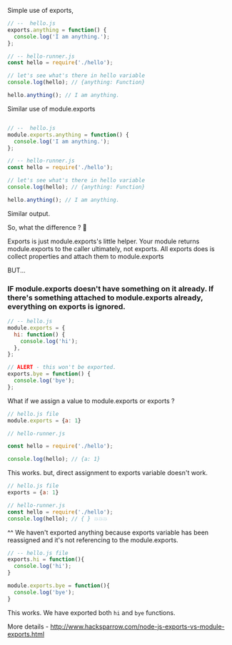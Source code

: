 Simple use of exports,

```js
// --  hello.js
exports.anything = function() {
  console.log('I am anything.');
};
```


```js
// -- hello-runner.js
const hello = require('./hello');

// let's see what's there in hello variable
console.log(hello); // {anything: Function}

hello.anything(); // I am anything.
```


Similar use of module.exports

```js

// --  hello.js
module.exports.anything = function() {
  console.log('I am anything.');
};
```

```js
// -- hello-runner.js
const hello = require('./hello');

// let's see what's there in hello variable
console.log(hello); // {anything: Function}

hello.anything(); // I am anything.
```

Similar output.

So, what the difference ? 🤔


Exports is just module.exports's little helper. Your module returns module.exports to the caller ultimately, not exports. All exports does is collect properties and attach them to module.exports

BUT...

### IF module.exports doesn't have something on it already. If there's something attached to module.exports already, everything on exports is ignored.


```js
// -- hello.js
module.exports = {
  hi: function() {
    console.log('hi');
  },
};

// ALERT - this won't be exported.
exports.bye = function() {
  console.log('bye');
};
```


What if we assign a value to module.exports or exports ?


```js
// hello.js file
module.exports = {a: 1}
```


```js
// hello-runner.js

const hello = require('./hello');

console.log(hello); // {a: 1}
```

This works. but, direct assignment to exports variable doesn't work.

```js
// hello.js file
exports = {a: 1}
```

```js
// hello-runner.js
const hello = require('./hello');
console.log(hello); // { } 💥💥💥
```

^^ We haven't exported anything because exports variable has been reassigned and it's not referencing to the module.exports.



```js
// -- hello.js file
exports.hi = function(){
  console.log('hi');
}

module.exports.bye = function(){
  console.log('bye');
}
```

This works. We have exported both `hi` and `bye` functions.

More details - http://www.hacksparrow.com/node-js-exports-vs-module-exports.html


